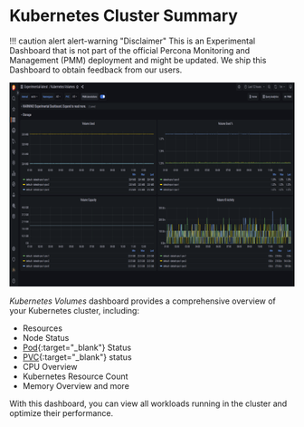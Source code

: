 # Kubernetes Cluster Summary

!!! caution alert alert-warning "Disclaimer"
    This is an Experimental Dashboard that is not part of the official Percona Monitoring and Management (PMM) deployment and might be updated. We ship this Dashboard to obtain feedback from our users.


![!image](../../images/PMM_K8s_volume.png)

*Kubernetes Volumes* dashboard provides a comprehensive overview of your Kubernetes cluster, including:

- Resources
- Node Status
- [Pod](https://kubernetes.io/docs/concepts/workloads/pods/){:target="_blank"} Status
- [PVC](https://kubernetes.io/docs/concepts/storage/persistent-volumes/){:target="_blank"} status
- CPU Overview
- Kubernetes Resource Count
- Memory Overview and more

With this dashboard, you can view all workloads running in the cluster and optimize their performance.


